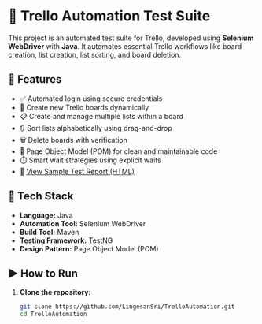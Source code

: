 # 🚀 Trello Automation Test Suite

This project is an automated test suite for Trello, developed using **Selenium WebDriver** with **Java**. It automates essential Trello workflows like board creation, list creation, list sorting, and board deletion.

## 📌 Features

- ✅ Automated login using secure credentials
- 📝 Create new Trello boards dynamically
- 📋 Create and manage multiple lists within a board
- 🔃 Sort lists alphabetically using drag-and-drop
- 🗑️ Delete boards with verification
- 🧱 Page Object Model (POM) for clean and maintainable code
- ⏱️ Smart wait strategies using explicit waits
- 📄 [View Sample Test Report (HTML)](./test-output/emailable-report.html)

## 🧰 Tech Stack

- **Language:** Java  
- **Automation Tool:** Selenium WebDriver  
- **Build Tool:** Maven  
- **Testing Framework:** TestNG  
- **Design Pattern:** Page Object Model (POM)

## ▶️ How to Run

1. **Clone the repository:**
   ```bash
   git clone https://github.com/LingesanSri/TrelloAutomation.git
   cd TrelloAutomation
